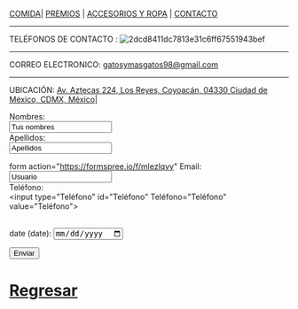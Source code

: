 [COMIDA](./COMIDA.md)| [PREMIOS](./PREMIOS.md) | [ACCESORIOS Y ROPA](./ACCESORIOS-Y-ROPA.md)  | [CONTACTO](./CONTACTO.md) 
* *  *
TELÉFONOS DE CONTACTO : ![2dcd8411dc7813e31c6ff67551943bef](https://user-images.githubusercontent.com/99773679/160023667-e8769e25-1525-4182-8732-0ce2e95e04dc.png)


* * *
CORREO ELECTRONICO: gatosymasgatos98@gmail.com
*  *  *
UBICACIÓN: [Av. Aztecas 224, Los Reyes, Coyoacán, 04330 Ciudad de México, CDMX, México](https://www.google.com.mx/maps/place/es+una+direcci%C3%B3n+falsa,+Av.+Aztecas+224,+Los+Reyes,+Coyoac%C3%A1n,+04330+Ciudad+de+M%C3%A9xico,+CDMX/@19.3283534,-99.1573424,17z/data=!3m1!4b1!4m5!3m4!1s0x85ce01e1e6ea9c3b:0x53624b5351889b82!8m2!3d19.3283484!4d-99.1551537)|         

<form >
  <label for="name">Nombres:</label><br>
  <input type ="text" id="name" name="name" value="Tus nombres"><br>
  <label for="lname">Apellidos:</label><br>
      <input type="text" id="lname" name="lname" value=Apellidos><br>
   </form>   
    
    
    
  form action="https://formspree.io/f/mlezlqvy"
  <label for="Email">Email:</label><br>
  <input type="Email" id="Email" Email="Email" value="Usuario"><br>
  <label for="Teléfono">Teléfono:</label><br>
  <input type="Teléfono" id="Teléfono" Teléfono="Teléfono" value="Teléfono"><br><br>
  <form>
  <label for="date">date (date):</label>
  <input type="date" id="date" date="date">
</form>

  <input type="submit" value="Enviar">
</form>






# [Regresar](/index.md)    
